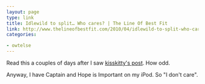 ```yaml
---
layout: page
type: link
title: Idlewild to split… Who cares? | The Line Of Best Fit
link: http://www.thelineofbestfit.com/2010/04/idlewild-to-split-who-cares/?utm_source=feedburner&utm_medium=feed&utm_campaign=Feed%3A+TheLineOfBestFit+%28The+Line+Of+Best+Fit%29
categories: 

- owtelse
---
```

Read this a couples of days after I saw [kisskitty's post](http://kisskitty.tumblr.com/post/544134870/idlewild-when-i-argue-i-see-shapes-i-feel-so). How odd.

Anyway, I have Captain and Hope is Important on my iPod. So "I don't care".
